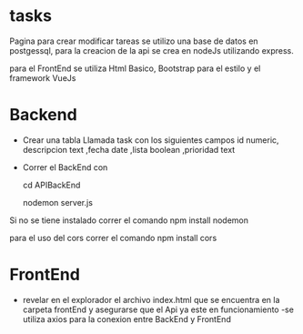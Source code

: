 # tasks

Pagina para crear modificar tareas se utilizo una base de datos en postgessql, para la creacion de la api se crea
en nodeJs utilizando express.

para el FrontEnd se utiliza Html Basico, Bootstrap para el estilo y el framework VueJs

# Backend

- Crear una tabla Llamada task con los siguientes campos id numeric, descripcion text ,fecha date ,lista boolean ,prioridad text 

- Correr el BackEnd con

  cd APIBackEnd
  
  nodemon server.js

Si no se tiene instalado correr el comando npm install nodemon 

para el uso del cors correr el comando npm install cors

# FrontEnd 

- revelar en el explorador el archivo index.html que se encuentra en la carpeta frontEnd y asegurarse que el Api  ya este en funcionamiento
-se utiliza axios para la conexion entre BackEnd y FrontEnd



